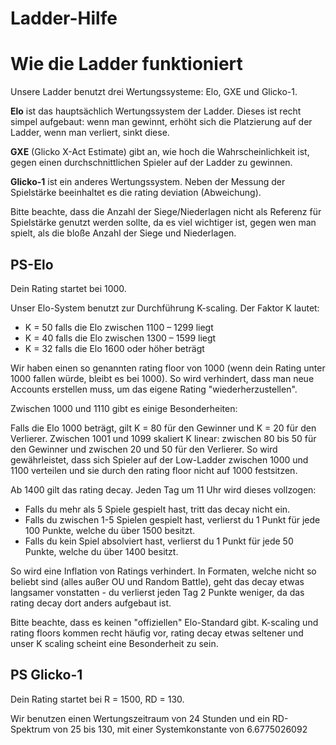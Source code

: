 # Ladder-Hilfe

# Wie die Ladder funktioniert

Unsere Ladder benutzt drei Wertungssysteme: Elo, GXE und Glicko-1.

**Elo** ist das hauptsächlich Wertungssystem der Ladder. Dieses ist recht simpel aufgebaut: wenn man gewinnt, erhöht sich die Platzierung auf der Ladder, wenn man verliert, sinkt diese.

**GXE** (Glicko X-Act Estimate) gibt an, wie hoch die Wahrscheinlichkeit ist, gegen einen durchschnittlichen Spieler auf der Ladder zu gewinnen.

**Glicko-1** ist ein anderes Wertungssystem. Neben der Messung der Spielstärke beeinhaltet es die rating deviation (Abweichung).

Bitte beachte, dass die Anzahl der Siege/Niederlagen nicht als Referenz für Spielstärke genutzt werden sollte, da es viel wichtiger ist, gegen wen man spielt, als die bloße Anzahl der Siege und Niederlagen.

## PS-Elo

Dein Rating startet bei 1000.

Unser Elo-System benutzt zur Durchführung K-scaling. Der Faktor K lautet:

* K = 50 falls die Elo zwischen 1100 – 1299 liegt
* K = 40 falls die Elo zwischen 1300 – 1599 liegt
* K = 32 falls die Elo 1600 oder höher beträgt

Wir haben einen so genannten rating floor von 1000 (wenn dein Rating unter 1000 fallen würde, bleibt es bei 1000). So wird verhindert, dass man neue Accounts erstellen muss, um das eigene Rating "wiederherzustellen". 

Zwischen 1000 und 1110 gibt es einige Besonderheiten:

Falls die Elo 1000 beträgt, gilt K = 80 für den Gewinner und K = 20 für den Verlierer. Zwischen 1001 und 1099 skaliert K linear: zwischen 80 bis 50 für den Gewinner und zwischen 20 und 50 für den Verlierer. So wird gewährleistet, dass sich Spieler auf der Low-Ladder zwischen 1000 und 1100 verteilen und sie durch den rating floor nicht auf 1000 festsitzen.

Ab 1400 gilt das rating decay. Jeden Tag um 11 Uhr wird dieses vollzogen:

* Falls du mehr als 5 Spiele gespielt hast, tritt das decay nicht ein.
* Falls du zwischen 1-5 Spielen gespielt hast, verlierst du 1 Punkt für jede 100 Punkte, welche du über 1500 besitzt.
* Falls du kein Spiel absolviert hast, verlierst du 1 Punkt für jede 50 Punkte, welche du über 1400 besitzt.

So wird eine Inflation von Ratings verhindert. In Formaten, welche nicht so beliebt sind (alles außer OU und Random Battle), geht das decay etwas langsamer vonstatten - du verlierst jeden Tag 2 Punkte weniger, da das rating decay dort anders aufgebaut ist.

Bitte beachte, dass es keinen "offiziellen" Elo-Standard gibt. K-scaling und rating floors kommen recht häufig vor, rating decay etwas seltener und unser K scaling scheint eine Besonderheit zu sein.

## PS Glicko-1

Dein Rating startet bei R = 1500, RD = 130.

Wir benutzen einen Wertungszeitraum von 24 Stunden und ein RD-Spektrum von 25 bis 130, mit einer Systemkonstante von 6.6775026092
